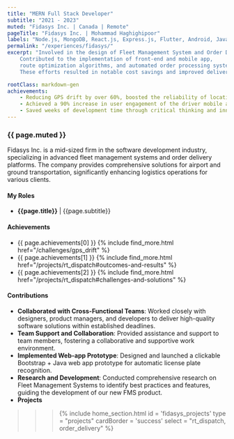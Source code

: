 ```yaml
---
title: "MERN Full Stack Developer"
subtitle: "2021 - 2023"
muted: "Fidasys Inc. | Canada | Remote"
pageTitle: "Fidasys Inc. | Mohammad Haghighipoor" 
labels: "Node.js, MongoDB, React.js, Express.js, Flutter, Android, Java, GreenDao, Retrofit, GPS, BLE, HTML, JavaScript, CSS, Git, GitHub, Agile, Jira, Unit Test"
permalink: "/experiences/fidasys/"
excerpt: "Involved in the design of Fleet Management System and Order Delivery,
    Contributed to the implementation of front-end and mobile app,
    route optimization algorithms, and automated order processing systems.
    These efforts resulted in notable cost savings and improved delivery timelines."

rootClass: markdown-gen
achievements: 
    - Reducing GPS drift by over 60%, boosted the reliability of location-based features, and received positive feedback from users and stakeholders
    - Achieved a 90% increase in user engagement of the driver mobile app.
    - Saved weeks of development time through critical thinking and innovative problem-solving.
---
```


### {{ page.muted }}
Fidasys Inc. is a mid-sized firm in the software development industry, specializing in advanced fleet management systems and order delivery platforms. The company provides comprehensive solutions for airport and ground transportation, significantly enhancing logistics operations for various clients.

#### My Roles
- **{{page.title}}** &#124; {{page.subtitle}}

#### Achievements
- {{ page.achievements[0] }} {% include find_more.html href="/challenges/gps_drift" %}
- {{ page.achievements[1] }} {% include find_more.html href="/projects/rt_dispatch#outcomes-and-results" %}
- {{ page.achievements[2] }} {% include find_more.html href="/projects/rt_dispatch#challenges-and-solutions" %}

#### Contributions
- **Collaborated with Cross-Functional Teams**: Worked closely with designers, product managers, and developers to deliver high-quality software solutions within established deadlines.
- **Team Support and Collaboration**: Provided assistance and support to team members, fostering a collaborative and supportive work environment.
- **Implemented Web-app Prototype**: Designed and launched a clickable Bootstrap + Java web app prototype for automatic license plate recognition.
- **Research and Development**: Conducted comprehensive research on Fleet Management Systems to identify best practices and features, guiding the development of our new FMS product.
- **Projects**
>>> {% include home_section.html 
        id = 'fidasys_projects'
        type = "projects"
        cardBorder = 'success'
        select = "rt_dispatch, order_delivery"
    %}
